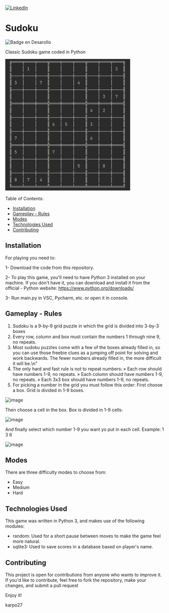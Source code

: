 [![LinkedIn](https://img.shields.io/badge/LinkedIn-0077B5?style=for-the-badge&logo=linkedin&logoColor=white)](https://www.linkedin.com/in/julian-giudice-940771a1/)

# Sudoku
![Badge en Desarollo](https://img.shields.io/badge/STATUS-%20FINISHED-green)

Classic Sudoku game coded in Python

![img.png](img.png)

Table of Contents:

- [Installation](#Installation)
- [Gameplay - Rules](#Gameplay---Rules)
- [Modes](#Modes)
- [Technologies Used](#Technologies-Used)
- [Contributing](#Contributing)

## Installation
For playing you need to:

1- Download the code from this repository.

2- To play this game, you'll need to have Python 3 installed on your machine. If you don't have it, you can download and install it from the official  - Python website: https://www.python.org/downloads/

3- Run main.py in VSC, Pycharm, etc. or open it in console.

## Gameplay - Rules
1. Sudoku is a 9-by-9 grid puzzle in which the grid is divided into 3-by-3 boxes
2. Every row, column and box must contain the numbers 1 through nine 9, no repeats.
3. Most sudoku puzzles come with a few of the boxes already filled in, so you can use those freebie clues as a jumping off point for solving and work backwards. The fewer numbers already filled in, the more difficult it will be.\n"
4. The only hard and fast rule is not to repeat numbers:
» Each row should have numbers 1-9, no repeats.
» Each column should have numbers 1-9, no repeats.
» Each 3x3 box should have numbers 1-9, no repeats.
5. For picking a number in the grid you must follow this order:
First choose a box. Grid is divided in 1-9 boxes.

![image](https://user-images.githubusercontent.com/54405665/224540468-84f02211-e92e-4c1b-adcd-1d9167d5f700.png)

Then choose a cell in the box. Box is divided in 1-9 cells:

![image](https://user-images.githubusercontent.com/54405665/224540492-3d0b21af-c2ba-4a5d-a8e7-20cb3b9c6138.png)

And finally select which number 1-9 you want yo put in each cell. Example: 1 3 8

![image](https://user-images.githubusercontent.com/54405665/224540511-3cada12e-d3c1-41c1-a8cc-0ef3013fef25.png)

## Modes
There are three difficulty modes to choose from:

- Easy
- Medium
- Hard

## Technologies Used
This game was written in Python 3, and makes use of the following modules:

- random: Used for a short pause between moves to make the game feel more natural.
- sqlite3: Used to save scores in a database based on player's name.

## Contributing
This project is open for contributions from anyone who wants to improve it. If you'd like to contribute, feel free to fork the repository, make your changes, and submit a pull request

Enjoy it!

karpo27
